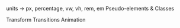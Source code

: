 units -> px, percentage, vw, vh, rem, em
Pseudo-elements & Classes


Transform
Transitions
Animation